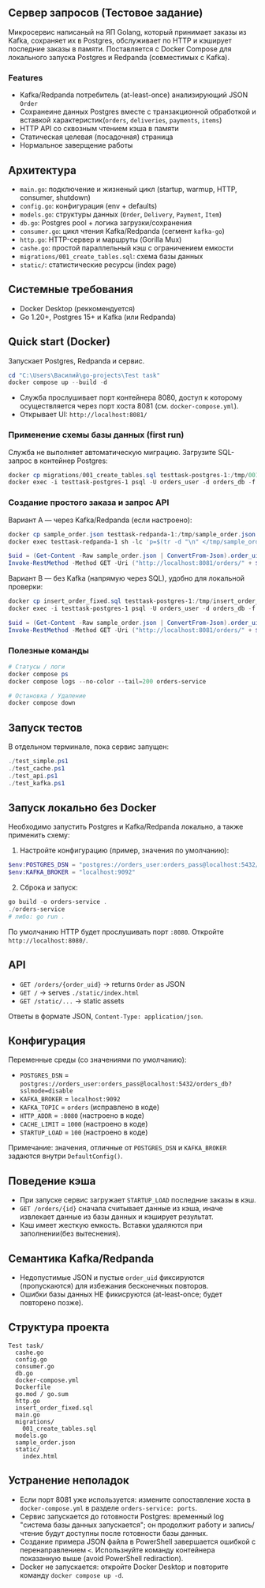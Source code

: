 ## Сервер запросов (Тестовое задание)

Микросервис написаный на ЯП Golang, который принимает заказы из Kafka, сохраняет их в Postgres, обслуживает по HTTP и кэширует последние заказы в памяти. Поставляется с Docker Compose для локального запуска Postgres и Redpanda (совместимых с Kafka).

### Features
- Kafka/Redpanda потребитель (at-least-once) анализирующий JSON `Order`
- Сохранеине данных Postgres вместе с транзакционной обработкой и вставкой характеристик(`orders`, `deliveries`, `payments`, `items`)
- HTTP API со сквозным чтением кэша в памяти
- Статическая целевая (посадочная) страница
- Нормальное заверщение работы 

## Архитектура 
- `main.go`: подключение и жизненый цикл (startup, warmup, HTTP, consumer, shutdown)
- `config.go`: конфигурация (env + defaults)
- `models.go`: структуры данных (`Order`, `Delivery`, `Payment`, `Item`)
- `db.go`: Postgres pool + логика загрузки/сохранения
- `consumer.go`: цикл чтения Kafka/Redpanda (сегмент `kafka-go`)
- `http.go`: HTTP-сервер и маршруты (Gorilla Mux)
- `cashe.go`: простой параллельный кэш с ограничением емкости
- `migrations/001_create_tables.sql`: схема базы данных
- `static/`: статистические ресурсы (index page)

## Системные требования
- Docker Desktop (реккомендуется)
- Go 1.20+, Postgres 15+ и Kafka (или Redpanda)

## Quick start (Docker)
Запускает Postgres, Redpanda и сервис.

```powershell
cd "C:\Users\Василий\go-projects\Test task"
docker compose up --build -d
```

- Служба прослушивает порт контейнера 8080, доступ к которому осуществляется через порт хоста 8081 (см. `docker-compose.yml`).
- Открывает UI: `http://localhost:8081/`

### Применение схемы базы данных (first run)
Служба не выполняет автоматическую миграцию. Загрузите SQL-запрос в контейнер Postgres:

```powershell
docker cp migrations/001_create_tables.sql testtask-postgres-1:/tmp/001.sql
docker exec -i testtask-postgres-1 psql -U orders_user -d orders_db -f /tmp/001.sql
```

### Создание простого заказа и запрос API
Вариант A — через Kafka/Redpanda (если настроено):

```powershell
docker cp sample_order.json testtask-redpanda-1:/tmp/sample_order.json
docker exec testtask-redpanda-1 sh -lc 'p=$(tr -d "\n" </tmp/sample_order.json); printf "%s\n" "$p" | rpk topic produce orders --brokers redpanda:9092'

$uid = (Get-Content -Raw sample_order.json | ConvertFrom-Json).order_uid
Invoke-RestMethod -Method GET -Uri ("http://localhost:8081/orders/" + $uid) | ConvertTo-Json -Depth 6
```

Вариант B — без Kafka (напрямую через SQL), удобно для локальной проверки:

```powershell
docker cp insert_order_fixed.sql testtask-postgres-1:/tmp/insert_order_fixed.sql
docker exec -i testtask-postgres-1 psql -U orders_user -d orders_db -f /tmp/insert_order_fixed.sql

$uid = (Get-Content -Raw sample_order.json | ConvertFrom-Json).order_uid
Invoke-RestMethod -Method GET -Uri ("http://localhost:8081/orders/" + $uid) | ConvertTo-Json -Depth 6
```

### Полезные команды
```powershell
# Статусы / логи
docker compose ps
docker compose logs --no-color --tail=200 orders-service

# Остановка / Удаление
docker compose down
```

## Запуск тестов
В отдельном терминале, пока сервис запущен:

```powershell
./test_simple.ps1
./test_cache.ps1
./test_api.ps1
./test_kafka.ps1
```

## Запуск локально без Docker
Необходимо запустить Postgres и Kafka/Redpanda локально, а также применить схему:

1) Настройте конфигурацию (пример, значения по умолчанию):
```powershell
$env:POSTGRES_DSN = "postgres://orders_user:orders_pass@localhost:5432/orders_db?sslmode=disable"
$env:KAFKA_BROKER = "localhost:9092"
```

2) Сброка и запуск: 
```powershell
go build -o orders-service .
./orders-service
# либо: go run .
```

По умолчанию HTTP будет прослушивать порт `:8080`. Откройте `http://localhost:8080/`.

## API
- `GET /orders/{order_uid}` → returns `Order` as JSON
- `GET /` → serves `./static/index.html`
- `GET /static/...` → static assets

Ответы в формате JSON, `Content-Type: application/json`.

## Конфигурация
Переменные среды (со значениями по умолчанию):
- `POSTGRES_DSN` = `postgres://orders_user:orders_pass@localhost:5432/orders_db?sslmode=disable`
- `KAFKA_BROKER` = `localhost:9092`
- `KAFKA_TOPIC` = `orders` (исправлено в коде)
- `HTTP_ADDR` = `:8080` (настроено в коде)
- `CACHE_LIMIT` = `1000` (настроено в коде)
- `STARTUP_LOAD` = `100` (настроено в коде)

Примечание: значения, отличные от `POSTGRES_DSN` и `KAFKA_BROKER` задаются внутри `DefaultConfig()`.

## Поведение кэша
- При запуске сервис загружает `STARTUP_LOAD` последние заказы в кэш.
- `GET /orders/{id}` сначала считывает данные из кэша, иначе извлекает данные из базы данных и кэширует результат.
- Кэш имеет жесткую емкость. Вставки удаляются при заполнении(без вытеснения).

## Семантика Kafka/Redpanda
- Недопустимые JSON и пустые `order_uid` фиксируются (пропускаются) для избежания бесконечных повторов.
- Ошибки базы данных НЕ фикисруются (at-least-once; будет повторено позже).

## Структура проекта
```
Test task/
  cashe.go
  config.go
  consumer.go
  db.go
  docker-compose.yml
  Dockerfile
  go.mod / go.sum
  http.go
  insert_order_fixed.sql
  main.go
  migrations/
    001_create_tables.sql
  models.go
  sample_order.json
  static/
    index.html
```

## Устранение неполадок
- Если порт 8081 уже используется: измените сопоставление хоста в `docker-compose.yml` в разделе `orders-service: ports`.
- Сервис запускается до готовности Postgres: временный log "система базы данных запускается"; он продолжит работу и запись/чтение будут доступны после готовности базы данных.
- Создание примера JSON файла в PowerShell завершается ошибкой с перенаправлением `<`. Использнуйте команду контейнера показанную выше (avoid PowerShell rediraction).
- Docker не запускается: откройте Docker Desktop и повторите команду `docker compose up -d`.



